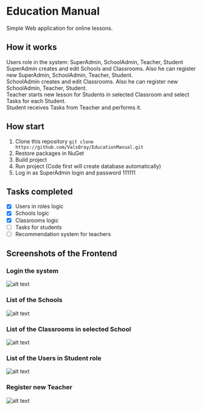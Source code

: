 # Education Manual

Simple Web application for online lessons. 

## How it works
Users role in the system: SuperAdmin, SchoolAdmin, Teacher, Student <br />
SuperAdmin creates and edit Schools and Classrooms. Also he can register new SuperAdmin, SchoolAdmin, Teacher, Student. <br />
SchoolAdmin creates and edit Classrooms. Also he can register new SchoolAdmin, Teacher, Student. <br />
Teacher starts new lesson for Students in selected Classroom and select Tasks for each Student. <br />
Student receives Tasks from Teacher and performs it.

## How start

1. Clone this repository
`git clone https://github.com/Vals0ray/EducationManual.git`
2. Restore packages in NuGet 
3. Build project
4. Run project (Code first will create database automatically)
5. Log in as SuperAdmin login and password 111111

## Tasks completed

- [x] Users in roles logic
- [x] Schools logic
- [x] Classrooms logic
- [ ] Tasks for students
- [ ] Recommendation system for teachers

## Screenshots of the Frontend

### Login the system
![alt text](https://i.imgur.com/32NgYkZ.jpg)
### List of the Schools
![alt text](https://i.imgur.com/Lz2ELIQ.jpg)
### List of the Classrooms in selected School
![alt text](https://i.imgur.com/zfVtXxt.jpg)
### List of the Users in Student role
![alt text](https://i.imgur.com/f6Ro4km.jpg)
### Register new Teacher
![alt text](https://i.imgur.com/35JcwEo.jpg)
